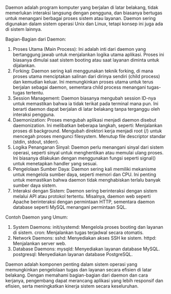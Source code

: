 Daemon adalah program komputer yang berjalan di latar belakang, tidak memerlukan interaksi langsung dengan pengguna, dan biasanya bertugas untuk menangani berbagai proses sistem atau layanan. Daemon sering digunakan dalam sistem operasi Unix dan Linux, tetapi konsep ini juga ada di sistem lainnya.

Bagian-Bagian dari Daemon:
1. Proses Utama (Main Process):
   Ini adalah inti dari daemon yang bertanggung jawab untuk menjalankan logika utama aplikasi. Proses ini biasanya dimulai saat sistem booting atau saat layanan diminta untuk dijalankan.
2. Forking:
   Daemon sering kali menggunakan teknik forking, di mana proses utama menciptakan salinan dari dirinya sendiri (child process) dan kemudian keluar. Ini memungkinkan proses utama untuk terus berjalan sebagai daemon, sementara child process menangani tugas-tugas tertentu.
3. Session Management:
   Daemon biasanya mengubah session ID-nya untuk memastikan bahwa ia tidak terikat pada terminal mana pun. Ini berarti daemon dapat berjalan di latar belakang tanpa terganggu oleh interaksi pengguna.
4. Daemonization:
   Proses mengubah aplikasi menjadi daemon disebut daemonization. Ini melibatkan beberapa langkah, seperti: Menjalankan proses di background. Mengubah direktori kerja menjadi root (/) untuk mencegah proses mengunci filesystem. Menutup file descriptor standar (stdin, stdout, stderr).
5. Logika Penanganan Sinyal:
   Daemon perlu menangani sinyal dari sistem operasi, seperti sinyal untuk menghentikan atau memulai ulang proses. Ini biasanya dilakukan dengan menggunakan fungsi seperti signal() untuk menetapkan handler yang sesuai.
6. Pengelolaan Sumber Daya:
   Daemon sering kali memiliki mekanisme untuk mengelola sumber daya, seperti memori dan CPU. Ini penting untuk memastikan bahwa daemon tidak menghabiskan terlalu banyak sumber daya sistem.
7. Interaksi dengan Sistem:
   Daemon sering berinteraksi dengan sistem melalui API atau protokol tertentu. Misalnya, daemon web seperti Apache berinteraksi dengan permintaan HTTP, sementara daemon database seperti MySQL menangani permintaan SQL.

Contoh Daemon yang Umum:
1. System Daemons:
   init/systemd: Mengelola proses booting dan layanan di sistem.
   cron: Menjalankan tugas terjadwal secara otomatis.
2. Network Daemons:
   sshd: Menyediakan akses SSH ke sistem.
   httpd: Menjalankan server web.
3. Database Daemons:
   mysqld: Menyediakan layanan database MySQL.
   postgresql: Menyediakan layanan database PostgreSQL.

Daemon adalah komponen penting dalam sistem operasi yang memungkinkan pengelolaan tugas dan layanan secara efisien di latar belakang. Dengan memahami bagian-bagian dari daemon dan cara kerjanya, pengembang dapat merancang aplikasi yang lebih responsif dan efisien, serta meningkatkan kinerja sistem secara keseluruhan.
